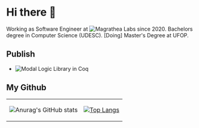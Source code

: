 # Hi there 👋

Working as Software Engineer at ![Magrathea Labs](https://github.com/magrathealabs) since 2020.
Bachelors degree in Computer Science (UDESC).
[Doing] Master's Degree at UFOP.

## Publish

- ![Modal Logic Library in Coq](https://github.com/arielsilveira/ModalLibrary)




## My Github

<table>
    <tr>
        <td>
          
![Anurag's GitHub stats](https://github-readme-stats.vercel.app/api?username=arielsilveira&show_icons=true&theme=radical)
        </td>
        <td>
  
[![Top Langs](https://github-readme-stats.vercel.app/api/top-langs/?username=arielsilveira&exclude_repo=ModalLogic)](https://github.com/arielsilveira/arielsilveira) 
        </td>
    </tr>
</table>





<!--
**arielsilveira/arielsilveira** is a ✨ _special_ ✨ repository because its `README.md` (this file) appears on your GitHub profile.



Here are some ideas to get you started:

- 🔭 I’m currently working on ...
- 🌱 I’m currently learning ...
- 👯 I’m looking to collaborate on ...
- 🤔 I’m looking for help with ...
- 💬 Ask me about ...
- 📫 How to reach me: ...
- 😄 Pronouns: ...
- ⚡ Fun fact: ...
-->
